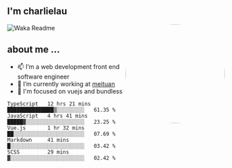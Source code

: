 
<h2>I'm charlielau</h2>
<img align='right' style="border-radius:50%" src="https://avatars1.githubusercontent.com/u/44078251?s=460&u=6b4f1c257663e44063b0b6a21c9c94f45bcfdcc7&v=4" width="230">

![Waka Readme](https://github.com/CharlieLau/charlielau/workflows/Waka%20Readme/badge.svg)

## about me ...
- 📫 I’m a web development front end software engineer
- 🔭 I’m currently working at  <a href="https://www.meituan.com">meituan</a>
- 🔭 I'm focused on vuejs and bundless

<!-- <p align="center">
  <a href="https://github.com/charlielau" class="rich-diff-level-one">
    <img src="https://github-readme-stats.vercel.app/api?username=charlielau&title_color=333&text_color=777" alt="CharlieLau" >
  </a>
</p> -->

<!--START_SECTION:waka-->
```text
TypeScript   12 hrs 21 mins  ███████████████▒░░░░░░░░░   61.35 % 
JavaScript   4 hrs 41 mins   █████▓░░░░░░░░░░░░░░░░░░░   23.25 % 
Vue.js       1 hr 32 mins    ██░░░░░░░░░░░░░░░░░░░░░░░   07.69 % 
Markdown     41 mins         █░░░░░░░░░░░░░░░░░░░░░░░░   03.42 % 
SCSS         29 mins         ▓░░░░░░░░░░░░░░░░░░░░░░░░   02.42 % 
```
<!--END_SECTION:waka-->
